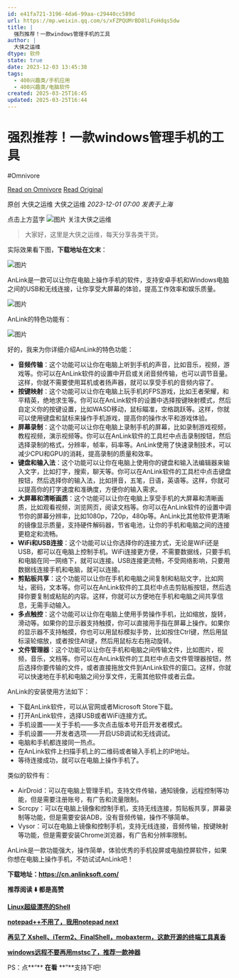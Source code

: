 ```yaml
---
id: e41fa721-3196-4da6-99aa-c29440cc589d
url: https://mp.weixin.qq.com/s/xFZPQUMrBD8lLFoHdqs5dw
title: |
  强烈推荐！一款windows管理手机的工具
author: |
  大侠之运维
dtype: 软件
state: true
date: 2023-12-03 13:45:38
tags:
  - 400兴趣类/手机应用
  - 400兴趣类/电脑软件
created: 2025-03-25T16:45
updated: 2025-03-25T16:44
---
```



# 强烈推荐！一款windows管理手机的工具
#Omnivore

[Read on Omnivore](https://omnivore.app/me/https-mp-weixin-qq-com-s-x-fzpqu-mr-bd-8-l-l-fo-hdqs-5-dw-18c2e35dadc)
[Read Original](https://mp.weixin.qq.com/s/xFZPQUMrBD8lLFoHdqs5dw)

原创  大侠之运维  大侠之运维 _2023-12-01 07:00_ _发表于上海_ 

点击上方蓝字 ![图片](https://proxy-prod.omnivore-image-cache.app/0x0,suivYjWkpAtbfIgUr1A4GoSoUTTp0NfR1ZsvyThOnh5o/https://mmbiz.qpic.cn/mmbiz_png/ujHTnqg0Diagqxy6MBnJrrwxkeIor2CKubCOQffleMSb8JxUWnlicWICfUEwib4ia8tXicbbuK0z4R2yRzicL1PmKdHw/640?wx_fmt=png) 关注大侠之运维

> 大家好，这里是大侠之运维，每天分享各类干货。

实际效果看下图，**下载地址在文末**：  

![图片](https://proxy-prod.omnivore-image-cache.app/0x0,sbbM5isUEQxEST5TZyRMg8GTWJqfWnibbr9wDQ1WvoCQ/https://mmbiz.qpic.cn/sz_mmbiz_png/ujHTnqg0DiajhSicKuZMibicYyttmic9LYiatvaTqhiayict8qD13nL3vAmyWZRg2eDI4NicgoRnOfPC5kMqS2lln7rFA5g/640?wx_fmt=png&from=appmsg)

AnLink是一款可以让你在电脑上操作手机的软件，支持安卓手机和Windows电脑之间的USB和无线连接，让你享受大屏幕的体验，提高工作效率和娱乐质量。

![图片](https://proxy-prod.omnivore-image-cache.app/0x0,sf75l-tA4zwViQ3QDS8U0voVzrcr-lJ4oALiwg1M4a9A/https://mmbiz.qpic.cn/sz_mmbiz_png/ujHTnqg0DiajhSicKuZMibicYyttmic9LYiatvq0lYVkxEc0s5Qsibo2Q9oSY3wIYNWb2w9WtmbXfn6qKDEIvicUN5vjZg/640?wx_fmt=png&from=appmsg)

AnLink的特色功能有：

![图片](https://proxy-prod.omnivore-image-cache.app/0x0,sZrmC7JabWmoQyW0OCHSRIhrjg-wDHVjJGDqOh0PUD5M/https://mmbiz.qpic.cn/sz_mmbiz_png/ujHTnqg0DiajhSicKuZMibicYyttmic9LYiatvxAZU7cZaksBqverLlHF3aFibu1o8URAeddWTpKb9P9KVby7iaF3FKic9g/640?wx_fmt=png&from=appmsg)

好的，我来为你详细介绍AnLink的特色功能：

* **音频传输**：这个功能可以让你在电脑上听到手机的声音，比如音乐，视频，游戏等。你可以在AnLink软件的设置中开启或关闭音频传输，也可以调节音量。这样，你就不需要使用耳机或者扬声器，就可以享受手机的音频内容了。
* **按键映射**：这个功能可以让你在电脑上玩手机的FPS游戏，比如王者荣耀，和平精英，绝地求生等。你可以在AnLink软件的设置中选择按键映射模式，然后自定义你的按键设置，比如WASD移动，鼠标瞄准，空格跳跃等。这样，你就可以使用键盘和鼠标来操作手机游戏，提高你的操作水平和游戏体验。
* **屏幕录制**：这个功能可以让你在电脑上录制手机的屏幕，比如录制游戏视频，教程视频，演示视频等。你可以在AnLink软件的工具栏中点击录制按钮，然后选择录制的格式，分辨率，帧率，码率等。AnLink使用了快速录制技术，可以减少CPU和GPU的消耗，提高录制的质量和效率。
* **键盘和输入法**：这个功能可以让你在电脑上使用你的键盘和输入法编辑器来输入文字，比如打字，搜索，聊天等。你可以在AnLink软件的工具栏中点击键盘按钮，然后选择你的输入法，比如拼音，五笔，日语，英语等。这样，你就可以提高你的打字速度和准确度，方便你的输入需求。
* **大屏幕和清晰画质**：这个功能可以让你在电脑上享受手机的大屏幕和清晰画质，比如观看视频，浏览网页，阅读文档等。你可以在AnLink软件的设置中调节你的屏幕分辨率，比如1080p，720p，480p等。AnLink比其他软件更清晰的镜像显示质量，支持硬件解码器，节省电池，让你的手机和电脑之间的连接更稳定和流畅。
* **WiFi和USB连接**：这个功能可以让你选择你的连接方式，无论是WiFi还是USB，都可以在电脑上控制手机。WiFi连接更方便，不需要数据线，只要手机和电脑在同一网络下，就可以连接。USB连接更流畅，不受网络影响，只要用数据线连接手机和电脑，就可以连接。
* **剪贴板共享**：这个功能可以让你在手机和电脑之间复制和粘贴文字，比如网址，密码，文本等。你可以在AnLink软件的工具栏中点击剪贴板按钮，然后选择你要复制或粘贴的内容。这样，你就可以方便地在手机和电脑之间共享信息，无需手动输入。
* **多点触控**：这个功能可以让你在电脑上使用手势操作手机，比如缩放，旋转，滑动等。如果你的显示器支持触摸，你可以直接用手指在屏幕上操作。如果你的显示器不支持触摸，你也可以用鼠标模拟手势，比如按住Ctrl键，然后用鼠标滚轮缩放，或者按住Alt键，然后用鼠标左右拖动旋转。
* **文件管理器**：这个功能可以让你在手机和电脑之间传输文件，比如图片，视频，音乐，文档等。你可以在AnLink软件的工具栏中点击文件管理器按钮，然后选择你要传输的文件，或者直接拖放文件到AnLink软件的窗口。这样，你就可以快速地在手机和电脑之间分享文件，无需其他软件或者云盘。

AnLink的安装使用方法如下：

* 下载AnLink软件，可以从官网或者Microsoft Store下载。
* 打开AnLink软件，选择USB或者WiFi连接方式。
* 手机设置——关于手机——多次点击版本号开启开发者模式。
* 手机设置——开发者选项——开启USB调试和无线调试。
* 电脑和手机都连接同一热点。
* 在AnLink软件上扫描手机上的二维码或者输入手机上的IP地址。
* 等待连接成功，就可以在电脑上操作手机了。

类似的软件有：

* AirDroid：可以在电脑上管理手机，支持文件传输，通知镜像，远程控制等功能，但是需要注册账号，有广告和流量限制。
* Scrcpy：可以在电脑上镜像和控制手机，支持无线连接，剪贴板共享，屏幕录制等功能，但是需要安装ADB，没有音频传输，操作不够简单。
* Vysor：可以在电脑上镜像和控制手机，支持无线连接，音频传输，按键映射等功能，但是需要安装Chrome浏览器，有广告和分辨率限制。

AnLink是一款功能强大，操作简单，体验优秀的手机投屏或电脑控屏软件，如果你想在电脑上操作手机，不妨试试AnLink吧！

**下载地址：https://cn.anlinksoft.com/**

**推荐阅读 ⬇️ 都是高赞** 

**[Linux超级漂亮的Shell](http://mp.weixin.qq.com/s?%5F%5Fbiz=MzU4MjY3Mzc3OQ==&mid=2247485614&idx=1&sn=93411899429a548ecd9f378f00722db7&chksm=fdb5fcb2cac275a4318bd730f017b59c3afedf2964ebae026b2a8d4ffed81cf6bbf4292bbfbf&scene=21#wechat%5Fredirect)** 

**[notepad++不用了，我用notepad next](http://mp.weixin.qq.com/s?%5F%5Fbiz=MzU4MjY3Mzc3OQ==&mid=2247485647&idx=1&sn=9f1fffd1f406fbfebd3be499114c8943&chksm=fdb5fcd3cac275c5fc560d752a16d09d68cb9c479a7dd863e366ab180c3f3c5ca224e2a8fbd8&scene=21#wechat%5Fredirect)**

[**再见了 Xshell、iTerm2、FinalShell，mobaxterm，这款开源的终端工具真香**](http://mp.weixin.qq.com/s?%5F%5Fbiz=MzU4MjY3Mzc3OQ==&mid=2247485708&idx=1&sn=ccbf3d0ce863cf65d0a1d309bf8370d5&chksm=fdb5fd10cac274068327f2a841aed675bdc0131dcc02a5e1d2acf2f3e7e922618375098d3674&scene=21#wechat%5Fredirect)

[**windows远程不要再用mstsc了，推荐一款神器**](http://mp.weixin.qq.com/s?%5F%5Fbiz=MzU4MjY3Mzc3OQ==&mid=2247486699&idx=1&sn=e437eaead5d6db10fd1dfad5da5189a1&chksm=fdb5f8f7cac271e111819744fb554a759e5fdd404b32878b161b41f524fe88344e3f170c3434&scene=21#wechat%5Fredirect)

PS：点**“** **在看** **”**支持下吧!



